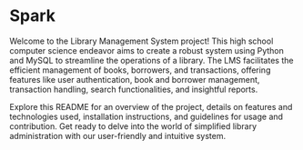 # Spark

Welcome to the Library Management System project! This high school computer science endeavor aims to create a robust system using Python and MySQL to streamline the operations of a library. The LMS facilitates the efficient management of books, borrowers, and transactions, offering features like user authentication, book and borrower management, transaction handling, search functionalities, and insightful reports.

Explore this README for an overview of the project, details on features and technologies used, installation instructions, and guidelines for usage and contribution. Get ready to delve into the world of simplified library administration with our user-friendly and intuitive system. 
